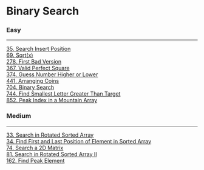 # Binary Search

### Easy
---
[35. Search Insert Position](solutions/0035-Search%20Insert%20Position.md)</br>
[69. Sqrt(x)](solutions/0069-Sqrt(x).md)</br>
[278. First Bad Version](solutions/0278-First%20Bad%20Version.md)</br>
[367. Valid Perfect Square](solutions/0367-Valid%20Perfect%20Square.md)</br>
[374. Guess Number Higher or Lower](solutions/0374-Guess%20Number%20Higher%20or%20Lower.md)</br>
[441. Arranging Coins](solutions/0441-Arranging%20Coins.md)</br>
[704. Binary Search](solutions/0704-Binary%20Search.md)</br>
[744. Find Smallest Letter Greater Than Target](solutions/0744-Find%20Smallest%20Letter%20Greater%20Than%20Target.md)</br>
[852. Peak Index in a Mountain Array](solutions/0852-Peak%20Index%20in%20a%20Mountain%20Array.md)</br>

### Medium
---
[33. Search in Rotated Sorted Array](solutions/0033-Search%20in%20Rotated%20Sorted%20Array.md)</br>
[34. Find First and Last Position of Element in Sorted Array](solutions/0034-Find%20First%20and%20Last%20Position%20of%20Element%20in%20Sorted%20Array.md)</br>
[74. Search a 2D Matrix](solutions/0074-Search%20a%202D%20Matrix.md)</br>
[81. Search in Rotated Sorted Array II](solutions/0081-Search%20in%20Rotated%20Sorted%20Array%20II.md)</br>
[162. Find Peak Element](solutions/0162-Find%20Peak%20Element.md)</br>